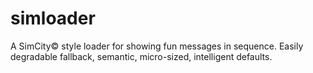 simloader
=========

A SimCity© style loader for showing fun messages in sequence. Easily degradable fallback, semantic, micro-sized, intelligent defaults.
